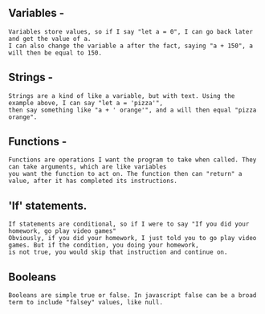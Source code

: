 ## Variables - 
    Variables store values, so if I say "let a = 0", I can go back later and get the value of a.
    I can also change the variable a after the fact, saying "a + 150", a will then be equal to 150.

## Strings - 
    Strings are a kind of like a variable, but with text. Using the example above, I can say "let a = 'pizza'",
    then say something like "a + ' orange'", and a will then equal "pizza orange".
## Functions -
    Functions are operations I want the program to take when called. They can take arguments, which are like variables
    you want the function to act on. The function then can "return" a value, after it has completed its instructions.
## 'If' statements.
    If statements are conditional, so if I were to say "If you did your homework, go play video games"
    Obviously, if you did your homework, I just told you to go play video games. But if the condition, you doing your homework,
    is not true, you would skip that instruction and continue on.
## Booleans
    Booleans are simple true or false. In javascript false can be a broad term to include "falsey" values, like null.